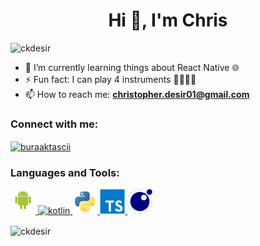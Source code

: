 <h1 align="center">Hi 👋, I'm Chris</h1>

<p align="left"> <img src="https://komarev.com/ghpvc/?username=ckdesir&label=Profile%20views&color=0e75b6&style=flat" alt="ckdesir" /> </p>

- 🌱 I’m currently learning things about React Native 🌐
- ⚡ Fun fact: I can play 4 instruments 🎸📯🎺🎷
- 📫 How to reach me: **christopher.desir01@gmail.com**

<h3 align="left">Connect with me:</h3>
<p align="left">
<a href="https://www.linkedin.com/in/christopher-desir/" target="blank"><img align="center" src="https://raw.githubusercontent.com/rahuldkjain/github-profile-readme-generator/master/src/images/icons/Social/linked-in-alt.svg" alt="buraaktascii" height="30" width="40" /></a>
</p>

<h3 align="left">Languages and Tools:</h3>
<p align="left"> <a href="https://developer.android.com" target="_blank" rel="noreferrer"> <img src="https://raw.githubusercontent.com/devicons/devicon/master/icons/android/android-original-wordmark.svg" alt="android" width="40" height="40"/> </a> <a href="https://kotlinlang.org" target="_blank" rel="noreferrer"> <img src="https://www.vectorlogo.zone/logos/kotlinlang/kotlinlang-icon.svg" alt="kotlin" width="40" height="40"/> </a> <a href="https://www.python.org" target="_blank" rel="noreferrer"> <img src="https://raw.githubusercontent.com/devicons/devicon/master/icons/python/python-original.svg" alt="python" width="40" height="40"/> </a> <a href="https://www.typescriptlang.org/" target="_blank" rel="noreferrer"> <img src="https://raw.githubusercontent.com/devicons/devicon/master/icons/typescript/typescript-original.svg" alt="typescript" width="40" height="40"/> </a> <a href="https://www.lua.org/" target="_blank" rel="noreferrer"> <img src="https://raw.githubusercontent.com/devicons/devicon/master/icons/lua/lua-original.svg" alt="lua" width="40" height="40"/> </a> 


</p>

<p><img align="center" src="https://github-readme-streak-stats.herokuapp.com/?user=ckdesir&" alt="ckdesir" /></p>
